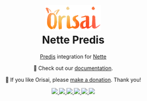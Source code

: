 <h1 align="center">
	<img src="https://github.com/orisai/.github/blob/main/images/repo_title.png?raw=true" alt="Orisai"/>
	<br/>
	Nette Predis
</h1>

<p align="center">
	<a href="https://github.com/predis/predis">Predis</a> integration for <a href="https://nette.org">Nette</a>
</p>

<p align="center">
	📄 Check out our <a href="docs/README.md">documentation</a>.
</p>

<p align="center">
	💸 If you like Orisai, please <a href="https://orisai.dev/sponsor">make a donation</a>. Thank you!
</p>

<p align="center">
	<a href="https://github.com/orisai/nette-predis/actions?query=workflow%3ACI">
		<img src="https://github.com/orisai/nette-predis/workflows/CI/badge.svg">
	</a>
	<a href="https://coveralls.io/r/orisai/nette-predis">
		<img src="https://badgen.net/coveralls/c/github/orisai/nette-predis/v1.x?cache=300">
	</a>
	<a href="https://dashboard.stryker-mutator.io/reports/github.com/orisai/nette-predis/v1.x">
		<img src="https://badge.stryker-mutator.io/github.com/orisai/nette-predis/v1.x">
	</a>
	<a href="https://packagist.org/packages/orisai/nette-predis">
		<img src="https://badgen.net/packagist/dt/orisai/nette-predis?cache=3600">
	</a>
	<a href="https://packagist.org/packages/orisai/nette-predis">
		<img src="https://badgen.net/packagist/v/orisai/nette-predis?cache=3600">
	</a>
	<a href="https://choosealicense.com/licenses/mpl-2.0/">
		<img src="https://badgen.net/badge/license/MPL-2.0/blue?cache=3600">
	</a>
<p>

##
